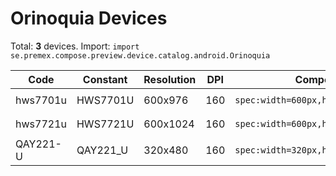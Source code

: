 # Orinoquia Devices

Total: **3** devices. Import: `import se.premex.compose.preview.device.catalog.android.Orinoquia`

| Code | Constant | Resolution | DPI | Compose Spec | Preview Usage |
|------|----------|------------|-----|-------------|---------------|
| hws7701u | HWS7701U | 600x976 | 160 | `spec:width=600px,height=976px,dpi=160` | `@Preview(device = Orinoquia.HWS7701U)` |
| hws7721u | HWS7721U | 600x1024 | 160 | `spec:width=600px,height=1024px,dpi=160` | `@Preview(device = Orinoquia.HWS7721U)` |
| QAY221-U | QAY221_U | 320x480 | 160 | `spec:width=320px,height=480px,dpi=160` | `@Preview(device = Orinoquia.QAY221_U)` |

<!-- Generated automatically. Do not edit manually. -->
